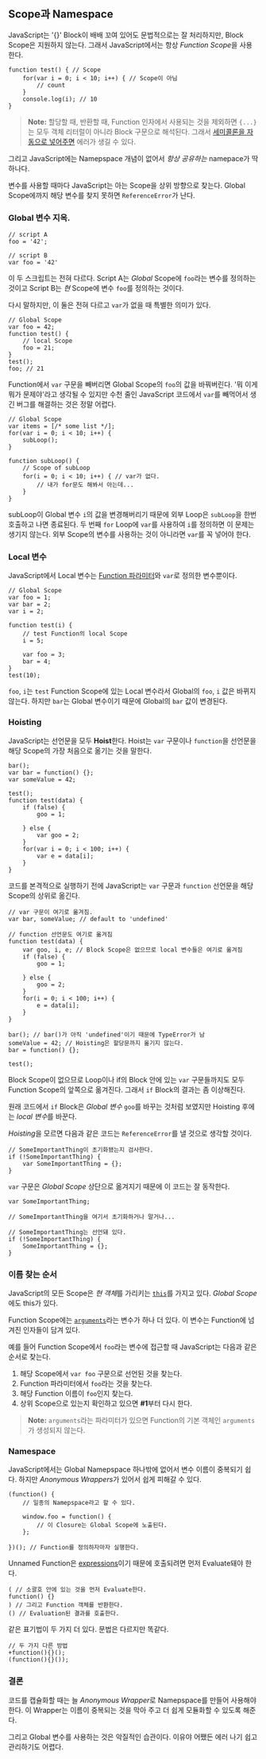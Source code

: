 ## Scope과 Namespace

JavaScript는 '{}' Block이 배배 꼬여 있어도 문법적으로는 잘 처리하지만, Block Scope은 지원하지 않는다. 그래서 JavaScript에서는 항상 *Function Scope*을 사용한다.

    function test() { // Scope
        for(var i = 0; i < 10; i++) { // Scope이 아님
            // count
        }
        console.log(i); // 10
    }

> **Note:** 할당할 때, 반환할 때, Function 인자에서 사용되는 것을 제외하면 `{...}`는 모두 객체 리터럴이 아니라 Block 구문으로 해석된다. 그래서 [세미콜론을 자동으로 넣어주면](#core.semicolon) 에러가 생길 수 있다.

그리고 JavaScript에는 Namepspace 개념이 없어서 *항상 공유하는* namepace가 딱 하나다.

변수를 사용할 때마다 JavaScript는 아는 Scope을 상위 방향으로 찾는다. Global Scope에까지 해당 변수를 찾지 못하면 `ReferenceError`가 난다.

### Global 변수 지옥.

    // script A
    foo = '42';

    // script B
    var foo = '42'

이 두 스크립트는 전혀 다르다. Script A는 *Global* Scope에 `foo`라는 변수를 정의하는 것이고 Script B는 *현* Scope에 변수 `foo`를 정의하는 것이다.

다시 말하지만, 이 둘은 전혀 다르고 `var`가 없을 때 특별한 의미가 있다.

    // Global Scope
    var foo = 42;
    function test() {
        // local Scope
        foo = 21;
    }
    test();
    foo; // 21

Function에서 `var` 구문을 빼버리면 Global Scope의 `foo`의 값을 바꿔버린다. '뭐 이게 뭐가 문제야'라고 생각될 수 있지만 수천 줄인 JavaScript 코드에서 `var`를 빼먹어서 생긴 버그를 해결하는 것은 정말 어렵다.

    // Global Scope
    var items = [/* some list */];
    for(var i = 0; i < 10; i++) {
        subLoop();
    }

    function subLoop() {
        // Scope of subLoop
        for(i = 0; i < 10; i++) { // var가 없다.
            // 내가 for문도 해봐서 아는데...
        }
    }

subLoop이 Global 변수 `i`의 값을 변경해버리기 때문에 외부 Loop은 `subLoop`을 한번 호출하고 나면 종료된다. 두 번째 `for` Loop에 `var`를 사용하여 `i`를 정의하면 이 문제는 생기지 않는다. 외부 Scope의 변수를 사용하는 것이 아니라면 `var`를 꼭 넣어야 한다.

### Local 변수

JavaScript에서 Local 변수는 [Function 파라미터](#function.general)와 `var`로 정의한 변수뿐이다.

    // Global Scope
    var foo = 1;
    var bar = 2;
    var i = 2;

    function test(i) {
        // test Function의 local Scope
        i = 5;

        var foo = 3;
        bar = 4;
    }
    test(10);

`foo`, `i`는 `test` Function Scope에 있는 Local 변수라서 Global의 `foo`, `i` 값은 바뀌지 않는다. 하지만 `bar`는 Global 변수이기 때문에 Global의 `bar` 값이 변경된다.

### Hoisting

JavaScript는 선언문을 모두 **Hoist**한다. Hoist는 `var` 구문이나 `function`을 선언문을 해당 Scope의 가장 처음으로 옮기는 것을 말한다.

    bar();
    var bar = function() {};
    var someValue = 42;

    test();
    function test(data) {
        if (false) {
            goo = 1;

        } else {
            var goo = 2;
        }
        for(var i = 0; i < 100; i++) {
            var e = data[i];
        }
    }

코드를 본격적으로 실행하기 전에 JavaScript는 `var` 구문과 `function` 선언문을 해당 Scope의 상위로 옮긴다.

    // var 구문이 여기로 옮겨짐.
    var bar, someValue; // default to 'undefined'

    // function 선언문도 여기로 옮겨짐
    function test(data) {
        var goo, i, e; // Block Scope은 없으므로 local 변수들은 여기로 옮겨짐
        if (false) {
            goo = 1;

        } else {
            goo = 2;
        }
        for(i = 0; i < 100; i++) {
            e = data[i];
        }
    }

    bar(); // bar()가 아직 'undefined'이기 때문에 TypeError가 남
    someValue = 42; // Hoisting은 할당문까지 옮기지 않는다.
    bar = function() {};

    test();

Block Scope이 없으므로 Loop이나 if의 Block 안에 있는 `var` 구문들까지도 모두 Function Scope의 앞쪽으로 옮겨진다. 그래서 `if` Block의 결과는 좀 이상해진다.

원래 코드에서 `if` Block은 *Global 변수* `goo`를 바꾸는 것처럼 보였지만 Hoisting 후에는 *local 변수*를 바꾼다.

*Hoisting*을 모르면 다음과 같은 코드는 `ReferenceError`를 낼 것으로 생각할 것이다.

    // SomeImportantThing이 초기화됐는지 검사한다.
    if (!SomeImportantThing) {
        var SomeImportantThing = {};
    }

`var` 구문은 *Global Scope* 상단으로 옮겨지기 때문에 이 코드는 잘 동작한다.

    var SomeImportantThing;

    // SomeImportantThing을 여기서 초기화하거나 말거나...

    // SomeImportantThing는 선언돼 있다.
    if (!SomeImportantThing) {
        SomeImportantThing = {};
    }

### 이름 찾는 순서

JavaScript의 모든 Scope은 *현 객체*를 가리키는 [`this`](#function.this)를 가지고 있다. *Global Scope*에도 this가 있다.

Function Scope에는 [`arguments`](#function.arguments)라는 변수가 하나 더 있다. 이 변수는 Function에 넘겨진 인자들이 담겨 있다.

예를 들어 Function Scope에서 `foo`라는 변수에 접근할 때 JavaScript는 다음과 같은 순서로 찾는다.

 1. 해당 Scope에서 `var foo` 구문으로 선언된 것을 찾는다.
 2. Function 파라미터에서 `foo`라는 것을 찾는다.
 3. 해당 Function 이름이 `foo`인지 찾는다.
 4. 상위 Scope으로 있는지 확인하고 있으면 **#1**부터 다시 한다.
 
> **Note:** `arguments`라는 파라미터가 있으면 Function의 기본 객체인 `arguments`가 생성되지 않는다.

### Namespace

JavaScript에서는 Global Namepspace 하나밖에 없어서 변수 이름이 중복되기 쉽다. 하지만 *Anonymous Wrappers*가 있어서 쉽게 피해갈 수 있다.

    (function() {
        // 일종의 Namepspace라고 할 수 있다.
        
        window.foo = function() {
            // 이 Closure는 Global Scope에 노출된다.
        };

    })(); // Function를 정의하자마자 실행한다.

Unnamed Function은 [expressions](#function.general)이기 때문에 호출되려면 먼저 Evaluate돼야 한다.

    ( // 소괄호 안에 있는 것을 먼저 Evaluate한다.
    function() {}
    ) // 그리고 Function 객체를 반환한다.
    () // Evaluation된 결과를 호출한다.

같은 표기법이 두 가지 더 있다. 문법은 다르지만 똑같다.

    // 두 가지 다른 방법
    +function(){}();
    (function(){}());

### 결론

코드를 캡슐화할 때는 늘 *Anonymous Wrapper*로 Namepspace를 만들어 사용해야 한다. 이 Wrapper는 이름이 중복되는 것을 막아 주고 더 쉽게 모듈화할 수 있도록 해준다.

그리고 Global 변수를 사용하는 것은 악질적인 습관이다. 이유야 어쨌든 에러 나기 쉽고 관리하기도 어렵다.
